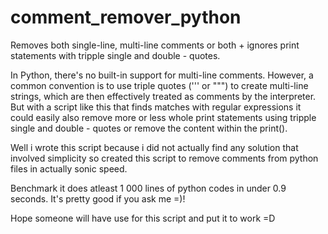 # comment_remover_python
Removes both single-line, multi-line comments or both + ignores print statements with tripple single and double - quotes.

In Python, there's no built-in support for multi-line comments. However, a common convention is to use triple quotes (''' or """) to create multi-line strings, which are then effectively treated as comments by the interpreter. But with a script like this that finds matches with regular expressions it could easily also remove more or less whole print statements using tripple single and double - quotes or remove the content within the print(). 

Well i wrote this script because i did not actually find any solution that involved simplicity so created this script to remove comments from python files in actually sonic speed.

Benchmark it does atleast 1 000 lines of python codes in under 0.9 seconds. It's pretty good if you ask me =)! 

Hope someone will have use for this script and put it to work =D 
